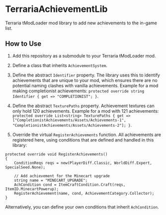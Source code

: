 # TerrariaAchievementLib

Terraria tModLoader mod library to add new achievements to the in-game list.

## How to Use

1. Add this repository as a submodule to your Terraria tModLoader mod.

2. Define a class that inherits `AchievementSystem`.

3. Define the abstract `Identifier` property. The library uses this to identify achievements that are unique to your mod, which ensures there are no potential naming clashes with vanilla achievements. Example for a mod making completionist achievements: `protected override string Identifier { get => "COMPLETIONIST"; }`.

4. Define the abstract `TexturePaths` property. Achievement textures can only hold 120 achievements. Example for a mod with 121 achievements: `protected override List<string> TexturePaths { get => ["CompletionistAchievements/Assets/Achievements-1", "CompletionistAchievements/Assets/Achievements-2"]; }`.

5. Override the virtual `RegisterAchievements` function. All achievements are registered here, using conditions that are defined and handled in this library:

```
protected override void RegisterAchievements()
{
    ConditionReqs reqs = new(PlayerDiff.Classic, WorldDiff.Expert, SpecialSeed.None);

    // Add achievement for the Minecart upgrade
    string name = "MINECART_UPGRADE";
    AchCondition cond = ItemCraftCondition.Craft(reqs, ItemID.MinecartPowerup);
    RegisterAchievement(name, cond, AchievementCategory.Collector);
}
```

Alternatively, you can define your own conditions that inherit `AchCondition`.
